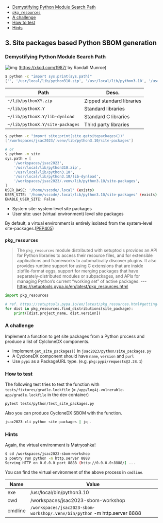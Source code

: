 - [Demystifying Python Module Search Path](#demystifying-python-module-search-path)
- [`pkg_resources`](#pkg_resources)
- [A challenge](#a-challenge)
- [How to test](#how-to-test)
- [Hints](#hints)

## 3. Site packages based Python SBOM generation

### Demystifying Python Module Search Path

![img](https://imgs.xkcd.com/comics/python_environment.png)
(https://xkcd.com/1987/ by Randall Munroe)


```bash
$ python -c "import sys;print(sys.path)"
['', '/usr/local/lib/python310.zip', '/usr/local/lib/python3.10', '/usr/local/lib/python3.10/lib-dynload', '/workspaces/jsac2023/.venv/lib/python3.10/site-packages', '/workspaces/jsac2023']
```

| Path                            | Desc.                     |
|---------------------------------|---------------------------|
| `~/lib/pythonXY.zip`            | Zipped standard libraries |
| `~/lib/pythonX.Y`               | Standard libraries        |
| `~/lib/pythonX.Y/lib-dynload`   | Standard C libraries      |
| `~/lib/pythonX.Y/site-packages` | Third party libraries     |

```bash
$ python -c "import site;print(site.getsitepackages())"
['/workspaces/jsac2023/.venv/lib/python3.10/site-packages']

# or
$ python -m site
sys.path = [
    '/workspaces/jsac2023',
    '/usr/local/lib/python310.zip',
    '/usr/local/lib/python3.10',
    '/usr/local/lib/python3.10/lib-dynload',
    '/workspaces/jsac2023/.venv/lib/python3.10/site-packages',
]
USER_BASE: '/home/vscode/.local' (exists)
USER_SITE: '/home/vscode/.local/lib/python3.10/site-packages' (exists)
ENABLE_USER_SITE: False
```

- System site: system level site packages
- User site: user (virtual environment) level site packages

By default, a virtual environment is entirely isolated from the system-level site-packages.([PEP405](https://peps.python.org/pep-0405/))

### `pkg_resources`

> The `pkg_resources` module distributed with setuptools provides an API for Python libraries to access their resource files, and for extensible applications and frameworks to automatically discover plugins. It also provides runtime support for using C extensions that are inside zipfile-format eggs, support for merging packages that have separately-distributed modules or subpackages, and APIs for managing Python’s current “working set” of active packages.
> --- https://setuptools.pypa.io/en/latest/pkg_resources.html


```python
import pkg_resources

# ref. https://setuptools.pypa.io/en/latest/pkg_resources.html#getting-or-creating-distributions
for dist in pkg_resources.find_distributions(site_package):
    print([dist.project_name, dist.version])
```

### A challenge

Implement a function to get site packages from a Python process and produce a list of CylcloneDX components.

- Implement `get_site_packages()` in `jsac2023/python/site_packages.py`
- A CycloneDX component should have `name`, `version` and `purl`
- Use `pypi` as a PackageURL type. (e.g. `pkg:pypi/requests@2.28.1`)

### How to test

The following test tries to test the function with `tests/fixtures/gradle.lockfile` (= `/app/log4j-vulnerable-app/gradle.lockfile` in the dev container)

```bash
pytest tests/python/test_site_packages.py
```

Also you can produce CycloneDX SBOM with the function.

```bash
jsac2023-cli python site-packages | jq .
```

### Hints

Again, the virtual environment is Matryoshka!

```bash
$ cd /workspaces/jsac2023-sbom-workshop
$ poetry run python -m http.server 8888
Serving HTTP on 0.0.0.0 port 8888 (http://0.0.0.0:8888/) ...
```

You can find the virtual environment of the above process in `cmdline`.

| Name    | Value                                                                     |
|---------|---------------------------------------------------------------------------|
| exe     | /usr/local/bin/python3.10                                                 |
| cwd     | /workspaces/jsac2023-sbom-workshop                                        |
| cmdline | `/workspaces/jsac2023-sbom-workshop/.venv/bin/python` -m http.server 8888 |
